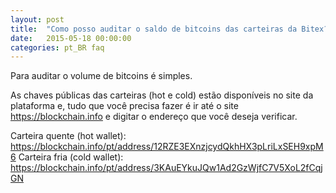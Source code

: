 ```yaml
---
layout: post
title:  "Como posso auditar o saldo de bitcoins das carteiras da Bitex?"
date:   2015-05-18 00:00:00
categories: pt_BR faq
---
```


Para auditar o volume de bitcoins é simples.

As chaves públicas das carteiras (hot e cold) estão disponíveis no site da plataforma e, tudo que você precisa fazer é ir até o site https://blockchain.info e digitar o endereço que você deseja verificar.

Carteira quente (hot wallet): https://blockchain.info/pt/address/12RZE3EXnzjcydQkhHX3pLriLxSEH9xpM6
Carteira fria (cold wallet): https://blockchain.info/pt/address/3KAuEYkuJQw1Ad2GzWjfC7V5XoL2fCqjGN

